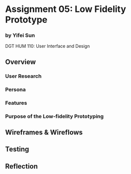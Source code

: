 # Assignment 05: Low Fidelity Prototype

### by Yifei Sun
DGT HUM 110: User Interface and Design

## Overview

### User Research

### Persona

### Features

### Purpose of the Low-fidelity Prototyping

## Wireframes & Wireflows

## Testing

## Reflection

